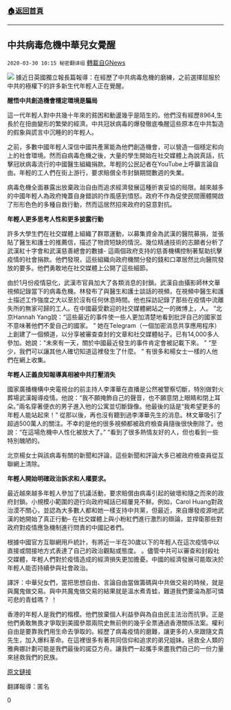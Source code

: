 ###  [:house:返回首頁](https://github.com/ourhimalayas/txt)
---

## 中共病毒危機中華兒女覺醒
`2020-03-30 10:15 秘密翻译组` [轉載自GNews](https://gnews.org/zh-hant/157320/)

![](https://s3-ap-northeast-1.amazonaws.com/news.guo.offload.media/wp-content/uploads/2020/03/30101103/Picture-1-140.png)
據近日英國獨立報長篇報導：在經歷了中共病毒危機的磨練，之前選擇屈服於中共的極權下的許多新生代年輕人正在覺醒。

**醒悟中共創造機會穩定環境是騙局**

這一代年輕人對中共幾十年來的貧困和動盪幾乎是陌生的。他們沒有經歷8964,生長於在扭曲變形的繁榮的經濟。中共冠狀病毒的爆發徹底喚醒這些原本在中共製造的假象與謊言中沉睡的的年輕人。

之前，多數中國年輕人深信中國共產黨能為他們創造機會，可以營造一個穩定和向上的社會環境。然而自病毒危機之後，大量的學生開始在社交媒體上為說真話，抗擊冠狀病毒流行的中國醫生組織捐款。年輕的公民記者在YouTube上呼籲言論自由。年輕的工人們在街上游行，要求賠償全市封鎖期間數週的失業。

病毒危機全面暴露出放棄政治自由而追求經濟發展這種折衷妥協的局限。越來越多的中國年輕人為政府掩蓋自身錯誤的作風感到憤怒。政府不作為促使民間團體開啟了形形色色的多種自救行動，然而這居然招來政府的惡意對抗。

**年輕人更多思考人性和更多披露行動**

許多大學生們在社交媒體上組織了群眾運動，以募集資金為武漢的醫院募捐，並張貼了醫生和護士的推薦信，描述了物資短缺的情況。幾位精通技術的志願者分析了武漢紅十字會和武漢慈善總會的數據- 這兩個政府支持的慈善機構控制著幫助抗擊疫情的社會捐款。他們發現，這些組織向政府機關分發的錢和口罩居然比向醫院發放的要多。他們勇敢地在社交媒體上公開了這些細節。

由於1月份疫情惡化，武漢市官員加大了各類消息的封鎖。武漢自由攝影師林文華視頻記錄當下的病毒危機。林發布了與醫生和護士談話的視頻，在視頻中醫生和護士描述工作強度之大以至於沒有任何休息時間。他也採訪記錄了那些在疫情中流離失所的無家可歸的工人。在中國最受歡迎的社交媒體網站之一的微博上，人。 ”北京Hannah Yang說：“這些最近的事件使一些人更加清楚地看到批評自己的國家並不意味著他們不愛自己的國家。 ” 她在Telegram（一個加密消息共享應用程序）上創建了一個頻道，以分享被審查查封的文章和社交媒體帖子。已有14,000多人參加。她說：“未來有一天，關於中國最近發生的事件肯定會被記載下來。 ” “至少，我們可以讓其他人確切知道這裡發生了什麼。 ” 有很多和楊女士一樣的人他們在網上收集。

**年輕人正義良知報導真相被中共打壓消失**

國家廣播機構中央電視台的前主持人李澤華在直播是公然被警察切斷，特別做對火葬場武漢報導疫情。他說：“我不願掩飾自己的聲音，也不願意閉上眼睛和閉上耳朵。”兩名穿著便衣的男子進入他的公寓並切斷錄像。他最後的話是“我希望更多的年輕人能站起來！” 從那以後，再也沒有聽到過李澤華先生的消息。林文華吸引了超過500萬人的關注。不幸的是他的很多視頻都被政府檢查員隨後很快刪除了。他說：“在這場危機中人性化被放大了。” “看到了很多熱情友好的人，但也看到一些特別醜陋的。

北京楊女士與該病毒有關的新聞和評論，這些新聞和評論大多已被政府檢查員從互聯網上清除。

**年輕人開始明確政治訴求和人權要求。**

最近越來越多年輕人參加了抗議活動，要求賠償由病毒引起的破壞和隨之而來的政府封鎖。小規模小範圍的遊行向政府喊話已經屢見不鮮。例如，Carol Huang對政治漠不關心，並認為大多數人都和她一樣支持中共黨，但最近，來自爆發疫源地武漢的她開始了真正行動– 在社交媒體上與小粉紅們進行激烈的辯論，並捍衛那些對政府對疫情應急機制進行問責的中國記者們。

根據中國官方互聯網用戶統計，有將近一半在30歲以下的年輕人在這次疫情中以直接或間接地方式表達了自己的政治觀點或態度。 。儘管中共可以審查和封殺社交媒體，年輕人們對於疫情造成的經濟損失更加擔憂。中國的經濟發展可能取決於年輕人能否持續參與社會政治。

譯評：中華兒女們，當把思想自由、言論自由當做籌碼與中共做交易的時候，就是與魔鬼做交易。與中共魔鬼做交易的結果就是溫水煮青蛙，難道我們要淪為那可憐可悲的青蛙嗎？ ！

香港的年輕人是我們的楷模。他們放棄個人利益參與為自由民主法治而抗爭。正是他們勇敢無畏才爭取到美國參眾兩院史無前例的幾乎全票通過香港關係法案。權利自由是要靠我們用生命去爭取的。經歷了病毒疫情的磨難，讓更多的人來跟隨文貴先生，加入爆料革命。在這裡很多有著共同信仰和追求的弟兄姐妹。拯救全人類的雅典娜計劃可能是我們最後的諾亞方舟。讓我們一起攜手來盡我們自己的一份力量來拯救我們的民族。

[原文鏈接](https://www.independent.co.uk/news/world/asia/coronavirus-china-commullll）ist-party-youth-xi-jinping-economy-a9432301.html)

翻譯報導：匿名

0
